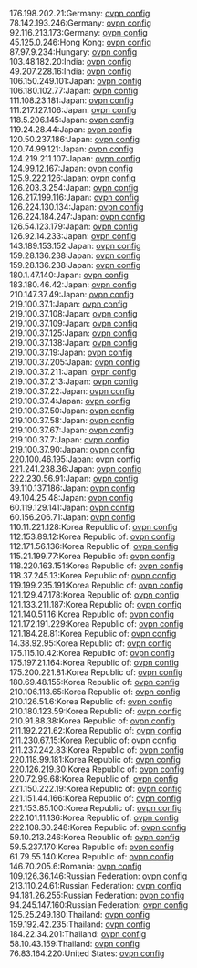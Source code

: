 176.198.202.21:Germany: [ovpn config](vpn/176_198_202_21.ovpn)  
78.142.193.246:Germany: [ovpn config](vpn/78_142_193_246.ovpn)  
92.116.213.173:Germany: [ovpn config](vpn/92_116_213_173.ovpn)  
45.125.0.246:Hong Kong: [ovpn config](vpn/45_125_0_246.ovpn)  
87.97.9.234:Hungary: [ovpn config](vpn/87_97_9_234.ovpn)  
103.48.182.20:India: [ovpn config](vpn/103_48_182_20.ovpn)  
49.207.228.16:India: [ovpn config](vpn/49_207_228_16.ovpn)  
106.150.249.101:Japan: [ovpn config](vpn/106_150_249_101.ovpn)  
106.180.102.77:Japan: [ovpn config](vpn/106_180_102_77.ovpn)  
111.108.23.181:Japan: [ovpn config](vpn/111_108_23_181.ovpn)  
111.217.127.106:Japan: [ovpn config](vpn/111_217_127_106.ovpn)  
118.5.206.145:Japan: [ovpn config](vpn/118_5_206_145.ovpn)  
119.24.28.44:Japan: [ovpn config](vpn/119_24_28_44.ovpn)  
120.50.237.186:Japan: [ovpn config](vpn/120_50_237_186.ovpn)  
120.74.99.121:Japan: [ovpn config](vpn/120_74_99_121.ovpn)  
124.219.211.107:Japan: [ovpn config](vpn/124_219_211_107.ovpn)  
124.99.12.167:Japan: [ovpn config](vpn/124_99_12_167.ovpn)  
125.9.222.126:Japan: [ovpn config](vpn/125_9_222_126.ovpn)  
126.203.3.254:Japan: [ovpn config](vpn/126_203_3_254.ovpn)  
126.217.199.116:Japan: [ovpn config](vpn/126_217_199_116.ovpn)  
126.224.130.134:Japan: [ovpn config](vpn/126_224_130_134.ovpn)  
126.224.184.247:Japan: [ovpn config](vpn/126_224_184_247.ovpn)  
126.54.123.179:Japan: [ovpn config](vpn/126_54_123_179.ovpn)  
126.92.14.233:Japan: [ovpn config](vpn/126_92_14_233.ovpn)  
143.189.153.152:Japan: [ovpn config](vpn/143_189_153_152.ovpn)  
159.28.136.238:Japan: [ovpn config](vpn/159_28_136_238.ovpn)  
159.28.136.238:Japan: [ovpn config](vpn/159_28_136_238.ovpn)  
180.1.47.140:Japan: [ovpn config](vpn/180_1_47_140.ovpn)  
183.180.46.42:Japan: [ovpn config](vpn/183_180_46_42.ovpn)  
210.147.37.49:Japan: [ovpn config](vpn/210_147_37_49.ovpn)  
219.100.37.1:Japan: [ovpn config](vpn/219_100_37_1.ovpn)  
219.100.37.108:Japan: [ovpn config](vpn/219_100_37_108.ovpn)  
219.100.37.109:Japan: [ovpn config](vpn/219_100_37_109.ovpn)  
219.100.37.125:Japan: [ovpn config](vpn/219_100_37_125.ovpn)  
219.100.37.138:Japan: [ovpn config](vpn/219_100_37_138.ovpn)  
219.100.37.19:Japan: [ovpn config](vpn/219_100_37_19.ovpn)  
219.100.37.205:Japan: [ovpn config](vpn/219_100_37_205.ovpn)  
219.100.37.211:Japan: [ovpn config](vpn/219_100_37_211.ovpn)  
219.100.37.213:Japan: [ovpn config](vpn/219_100_37_213.ovpn)  
219.100.37.22:Japan: [ovpn config](vpn/219_100_37_22.ovpn)  
219.100.37.4:Japan: [ovpn config](vpn/219_100_37_4.ovpn)  
219.100.37.50:Japan: [ovpn config](vpn/219_100_37_50.ovpn)  
219.100.37.58:Japan: [ovpn config](vpn/219_100_37_58.ovpn)  
219.100.37.67:Japan: [ovpn config](vpn/219_100_37_67.ovpn)  
219.100.37.7:Japan: [ovpn config](vpn/219_100_37_7.ovpn)  
219.100.37.90:Japan: [ovpn config](vpn/219_100_37_90.ovpn)  
220.100.46.195:Japan: [ovpn config](vpn/220_100_46_195.ovpn)  
221.241.238.36:Japan: [ovpn config](vpn/221_241_238_36.ovpn)  
222.230.56.91:Japan: [ovpn config](vpn/222_230_56_91.ovpn)  
39.110.137.186:Japan: [ovpn config](vpn/39_110_137_186.ovpn)  
49.104.25.48:Japan: [ovpn config](vpn/49_104_25_48.ovpn)  
60.119.129.141:Japan: [ovpn config](vpn/60_119_129_141.ovpn)  
60.156.206.71:Japan: [ovpn config](vpn/60_156_206_71.ovpn)  
110.11.221.128:Korea Republic of: [ovpn config](vpn/110_11_221_128.ovpn)  
112.153.89.12:Korea Republic of: [ovpn config](vpn/112_153_89_12.ovpn)  
112.171.56.136:Korea Republic of: [ovpn config](vpn/112_171_56_136.ovpn)  
115.21.199.77:Korea Republic of: [ovpn config](vpn/115_21_199_77.ovpn)  
118.220.163.151:Korea Republic of: [ovpn config](vpn/118_220_163_151.ovpn)  
118.37.245.13:Korea Republic of: [ovpn config](vpn/118_37_245_13.ovpn)  
119.199.235.191:Korea Republic of: [ovpn config](vpn/119_199_235_191.ovpn)  
121.129.47.178:Korea Republic of: [ovpn config](vpn/121_129_47_178.ovpn)  
121.133.211.187:Korea Republic of: [ovpn config](vpn/121_133_211_187.ovpn)  
121.140.51.16:Korea Republic of: [ovpn config](vpn/121_140_51_16.ovpn)  
121.172.191.229:Korea Republic of: [ovpn config](vpn/121_172_191_229.ovpn)  
121.184.28.81:Korea Republic of: [ovpn config](vpn/121_184_28_81.ovpn)  
14.38.92.95:Korea Republic of: [ovpn config](vpn/14_38_92_95.ovpn)  
175.115.10.42:Korea Republic of: [ovpn config](vpn/175_115_10_42.ovpn)  
175.197.21.164:Korea Republic of: [ovpn config](vpn/175_197_21_164.ovpn)  
175.200.221.81:Korea Republic of: [ovpn config](vpn/175_200_221_81.ovpn)  
180.69.48.155:Korea Republic of: [ovpn config](vpn/180_69_48_155.ovpn)  
210.106.113.65:Korea Republic of: [ovpn config](vpn/210_106_113_65.ovpn)  
210.126.51.6:Korea Republic of: [ovpn config](vpn/210_126_51_6.ovpn)  
210.180.123.59:Korea Republic of: [ovpn config](vpn/210_180_123_59.ovpn)  
210.91.88.38:Korea Republic of: [ovpn config](vpn/210_91_88_38.ovpn)  
211.192.221.62:Korea Republic of: [ovpn config](vpn/211_192_221_62.ovpn)  
211.230.67.15:Korea Republic of: [ovpn config](vpn/211_230_67_15.ovpn)  
211.237.242.83:Korea Republic of: [ovpn config](vpn/211_237_242_83.ovpn)  
220.118.99.181:Korea Republic of: [ovpn config](vpn/220_118_99_181.ovpn)  
220.126.219.30:Korea Republic of: [ovpn config](vpn/220_126_219_30.ovpn)  
220.72.99.68:Korea Republic of: [ovpn config](vpn/220_72_99_68.ovpn)  
221.150.222.19:Korea Republic of: [ovpn config](vpn/221_150_222_19.ovpn)  
221.151.44.166:Korea Republic of: [ovpn config](vpn/221_151_44_166.ovpn)  
221.153.85.100:Korea Republic of: [ovpn config](vpn/221_153_85_100.ovpn)  
222.101.11.136:Korea Republic of: [ovpn config](vpn/222_101_11_136.ovpn)  
222.108.30.248:Korea Republic of: [ovpn config](vpn/222_108_30_248.ovpn)  
59.10.213.246:Korea Republic of: [ovpn config](vpn/59_10_213_246.ovpn)  
59.5.237.170:Korea Republic of: [ovpn config](vpn/59_5_237_170.ovpn)  
61.79.55.140:Korea Republic of: [ovpn config](vpn/61_79_55_140.ovpn)  
146.70.205.6:Romania: [ovpn config](vpn/146_70_205_6.ovpn)  
109.126.36.146:Russian Federation: [ovpn config](vpn/109_126_36_146.ovpn)  
213.110.24.61:Russian Federation: [ovpn config](vpn/213_110_24_61.ovpn)  
94.181.26.255:Russian Federation: [ovpn config](vpn/94_181_26_255.ovpn)  
94.245.147.160:Russian Federation: [ovpn config](vpn/94_245_147_160.ovpn)  
125.25.249.180:Thailand: [ovpn config](vpn/125_25_249_180.ovpn)  
159.192.42.235:Thailand: [ovpn config](vpn/159_192_42_235.ovpn)  
184.22.34.201:Thailand: [ovpn config](vpn/184_22_34_201.ovpn)  
58.10.43.159:Thailand: [ovpn config](vpn/58_10_43_159.ovpn)  
76.83.164.220:United States: [ovpn config](vpn/76_83_164_220.ovpn)  
